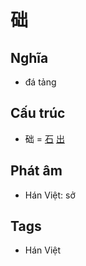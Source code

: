 # 础

## Nghĩa

* đá tảng

## Cấu trúc
* 础 = [石](石.md) [出](出.md)

## Phát âm

* Hán Việt: sở

## Tags
* Hán Việt

<script>window.HANZI_FIELD='础';</script>
